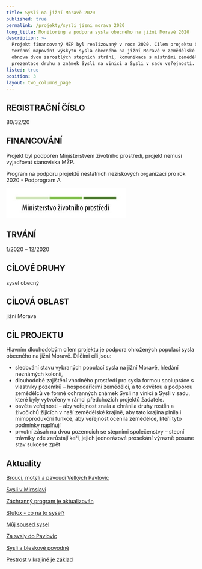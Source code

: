 ```yaml
---
title: Sysli na jižní Moravě 2020
published: true
permalink: /projekty/sysli_jizni_morava_2020
long_title: Monitoring a podpora sysla obecného na jižní Moravě 2020
description: >-
  Projekt financovaný MŽP byl realizovaný v roce 2020. Cílem projektu bylo
  terénní mapování výskytu sysla obecného na jižní Moravě v zemědělské krajině,
  obnova dvou zarostlých stepních strání, komunikace s místními zemědělci a
  prezentace druhu a známek Sysli na vinici a Sysli v sadu veřejnosti.
listed: true
position: 3
layout: two_columns_page
---
```

## REGISTRAČNÍ ČÍSLO

80/32/20

## FINANCOVÁNÍ

Projekt byl podpořen Ministerstvem životního prostředí, projekt nemusí vyjadřovat stanoviska MŽP.

Program na podporu projektů nestátních neziskových organizací pro rok 2020 - Podprogram A

![](/media/OPEU-Logo-MZP_20141218v.JPG)

## TRVÁNÍ

1/2020 – 12/2020

## CÍLOVÉ DRUHY

sysel obecný

## CÍLOVÁ OBLAST

jižní Morava

## CÍL PROJEKTU

Hlavním dlouhodobým cílem projektu je podpora ohrožených populací sysla obecného na jižní Moravě. Dílčími cíli jsou:

* sledování stavu vybraných populací sysla na jižní Moravě, hledání neznámých kolonií,
* dlouhodobé zajištění vhodného prostředí pro sysla formou spolupráce s vlastníky pozemků – hospodařícími zemědělci, a to osvětou a podporou zemědělců ve formě ochranných známek Sysli na vinici a Sysli v sadu, které byly vytvořeny v rámci předchozích projektů žadatele.
* osvěta veřejnosti – aby veřejnost znala a chránila druhy rostlin a živočichů žijících v naší zemědělské krajině, aby tato krajina plnila i mimoprodukční funkce, aby veřejnost ocenila zemědělce, kteří tyto podmínky naplňují
* prvotní zásah na dvou pozemcích se stepními společenstvy – stepní trávníky zde zarůstají keři, jejich jednorázové prosekání výrazně posune stav sukcese zpět



## Aktuality

[Brouci, motýli a pavouci Velkých Pavlovic](https://www.syslinavinici.cz/news/brouci-mot%C3%BDli-a-pavouci-velk%C3%BDch-pavlovic)

[Sysli v Miroslavi](https://www.syslinavinici.cz/news/sysli-v-miroslavi)

[Záchranný program je aktualizován](https://www.syslinavinici.cz/news/z%C3%A1chrann%C3%BD-program-je-aktualizov%C3%A1n)

[Stutox - co na to sysel?](https://www.syslinavinici.cz/news/stutox-co-na-to-sysel)

[Můj soused sysel](https://www.syslinavinici.cz/news/m%C5%AFj-soused-sysel)

[Za sysly do Pavlovic](https://www.syslinavinici.cz/news/za-sysly-do-pavlovic)

[Sysli a bleskové povodně](https://www.syslinavinici.cz/news/sysli-a-bleskov%C3%A9-povodn%C4%9B)

[Pestrost v krajině je základ](https://www.syslinavinici.cz/news/pestrost-v-krajin%C4%9B-je-z%C3%A1klad)
